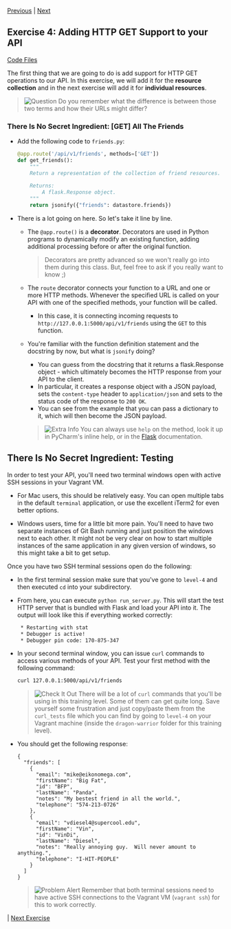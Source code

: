 [Previous](exercise-03.md) |  [Next](exercise-05.md)
## Exercise 4: Adding HTTP GET Support to your API
[Code Files](../../training/level-4-creating-web-services/bfp-reference/exercise_03)

The first thing that we are going to do is add support for HTTP GET operations
to our API.  In this exercise, we will add it for the **resource collection** 
and in the next exercise will add it for **individual resources**.

> ![Question](../images/question.png) Do you remember what the difference 
> is between those two terms and how their URLs might differ?

### There Is No Secret Ingredient: [GET] All The Friends
- Add the following code to `friends.py`:
    
    ```python
    @app.route('/api/v1/friends', methods=['GET'])
    def get_friends():
        """
        Return a representation of the collection of friend resources.
        
        Returns:
            A flask.Response object.
        """
        return jsonify({"friends": datastore.friends})
    ```
- There is a lot going on here. So let's take it line by line.
    - The `@app.route()` is a **decorator**.  Decorators are used in Python 
    programs to dynamically modify an existing function, adding additional
    processing before or after the original function.
    
        > Decorators are pretty advanced so we won't really go into them 
        during this class. But, feel free to ask if you really want to know ;)
        
    - The `route` decorator connects your function to a
    URL and one or more HTTP methods.  Whenever the specified URL is called
    on your API with one of the specified methods, your function will be called.
        - In this case, it is connecting incoming requests to 
        `http://127.0.0.1:5000/api/v1/friends` using the `GET` to this function. 
        
    - You're familiar with the function definition statement and the docstring 
    by now, but what is `jsonify` doing?
        - You can guess from the docstring that it returns a flask.Response
        object - which ultimately becomes the HTTP response from your
        API to the client.
        - In particular, it creates a response object with a JSON payload,
        sets the `content-type` header to `application/json` and sets to the
        status code of the response to `200 OK`.
        - You can see from the example that you can pass a dictionary to it,
        which will then become the JSON payload.
        
        > ![Extra Info](../images/reminder.png) You can always use `help`
        > on the method, look it up in PyCharm's inline help, or in the 
        > [Flask](http://flask.pocoo.org/docs/0.10/api/#flask.json.jsonify) 
        > documentation.
    
## There Is No Secret Ingredient: Testing
In order to test your API, you'll need two terminal windows open with active
SSH sessions in your Vagrant VM.  
- For Mac users, this should be relatively easy.  You can open multiple tabs 
in the default `terminal` application, or use the excellent iTerm2 for even
better options.

- Windows users, time for a little bit more pain.  You'll need to have two 
separate instances of Git Bash running and just position the windows next to 
each other.  It might not be very clear on how to start multiple instances of 
the same application in any given version of windows, so this might take a bit
to get setup.

Once you have two SSH terminal sessions open do the following:
- In the first terminal session make sure that you've gone to `level-4` and
then executed `cd` into your subdirectory.

- From here, you can execute `python run_server.py`.  This will start the test 
HTTP server that is bundled with Flask and load your API into it. 
The output will look like this if everything worked correctly:

    ```bash
     * Restarting with stat
     * Debugger is active!
     * Debugger pin code: 170-875-347
    ```
    
- In your second terminal window, you can issue `curl` commands to access
various methods of your API.  Test your first method with the following command:

    ```bash
    curl 127.0.0.1:5000/api/v1/friends
    ```
    
    > ![Check It Out](../images/information.png) There will be a lot of `curl`
    > commands that you'll be using in this training level.  Some of them
    > can get quite long. Save yourself some frustration and just copy/paste
    > them from the `curl_tests` file which you can find by going to
    > `level-4` on your Vagrant machine (inside the `dragon-warrior` folder
    > for this training level).
    
  
- You should get the following response:
    
    ```
    {
      "friends": [
        {
          "email": "mike@eikonomega.com",
          "firstName": "Big Fat",
          "id": "BFP",
          "lastName": "Panda",
          "notes": "My bestest friend in all the world.",
          "telephone": "574-213-0726"
        },
        {
          "email": "vdiesel4@supercool.edu",
          "firstName": "Vin",
          "id": "VinDi",
          "lastName": "Diesel",
          "notes": "Really annoying guy.  Will never amount to anything.",
          "telephone": "I-HIT-PEOPLE"
        }
      ]
    }
    ```
    
    > ![Problem Alert](../images/alert.png) Remember that both terminal 
    > sessions need to have active SSH connections to the Vagrant VM 
    > (`vagrant ssh`) for this to work correctly.
    
| [Next Exercise](exercise-05.md)